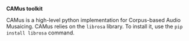 **CAMus toolkit**

CAMus is a high-level python implementation for Corpus-based Audio Musaicing.
CAMus relies on the `librosa` library. 
To install it, use the `pip install librosa` command.
